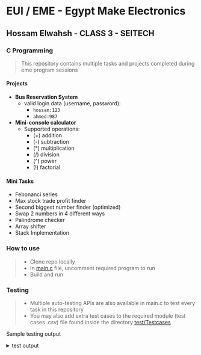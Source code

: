 # EUI / EME - Egypt Make Electronics
## Hossam Elwahsh - CLASS 3 - SEITECH
### C Programming

> This repository contains multiple tasks and projects completed during eme program sessions

#### Projects
- **Bus Reservation System**
  - valid login data (username, password):
    - `hossam:123`
    - `ahmed:987`
- **Mini-console calculator**
  - Supported operations:
    - (+) addition
    - (-) subtraction
    - (*) multiplication
    - (/) division
    - (^) power
    - (!) factorial

#### Mini Tasks
- Febonanci series
- Max stock trade profit finder
- Second biggest number finder (optimized)
- Swap 2 numbers in 4 different ways
- Palindrome checker
- Array shifter
- Stack Implementation

### How to use
> - Clone repo locally
> - In [main.c](main.c) file, uncomment required program to run
> - Build and run

### Testing
> - Multiple auto-testing APIs are also available in main.c to test every task in this repository
> - You may also add extra test cases to the required module (test cases .csv) file found inside the directory [test/Testcases](test/TestCases)

Sample testing output
<details>
<summary>test output</summary>
==================================<br/>
Tester Name:    Hossam Elwahsh<br/>
Function Name:  is_palindrome()<br/>
==================================<br/>

-----------------------
Test Case 1
-----------------------
Input Data:
1       2       3       4       5
Expected:       N

Actual Result:

NOT Palindrome

Reverse:
5       4       3       2       1

Test Result:    OK

-----------------------
Test Case 2
-----------------------
Input Data:
4       5       1
Expected:       N

Actual Result:

NOT Palindrome

Reverse:
1       5       4

Test Result:    OK

-----------------------
Test Case 3
-----------------------
Input Data:
1       2       3       2       1
Expected:       Y

Actual Result:

Is Palindrome

Reverse:
1       2       3       2       1

Test Result:    OK

-----------------------
Test Case 4
-----------------------
Input Data:
1
Expected:       Y

Actual Result:

Is Palindrome

Reverse:
1

Test Result:    OK

-----------------------
Test Case 5
-----------------------
Input Data:
1       2
Expected:       N
Actual Result:

NOT Palindrome

Reverse:
2       1

Test Result:    OK
==================================<br/>
Tester Name:    Hossam Elwahsh<br/>
Function Name:  is_palindrome_digits()<br/>
==================================<br/>

-----------------------
Test Case 1
-----------------------
Input Data:
12345
Expected:       N

Actual Result:

NOT Palindrome

Reverse:
54321

Test Result:    OK
</details>